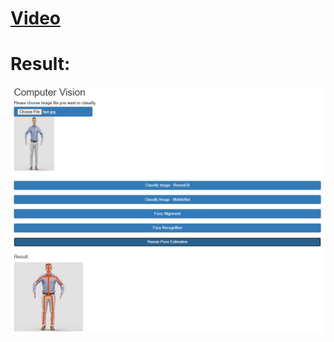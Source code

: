 
# [Video](https://youtu.be/wdNhYORybdk)
# Result:
![resultImage](https://github.com/sumankanukollu/suman_cnn/blob/master/sessions/s5_HPE/hpe-result.png)

